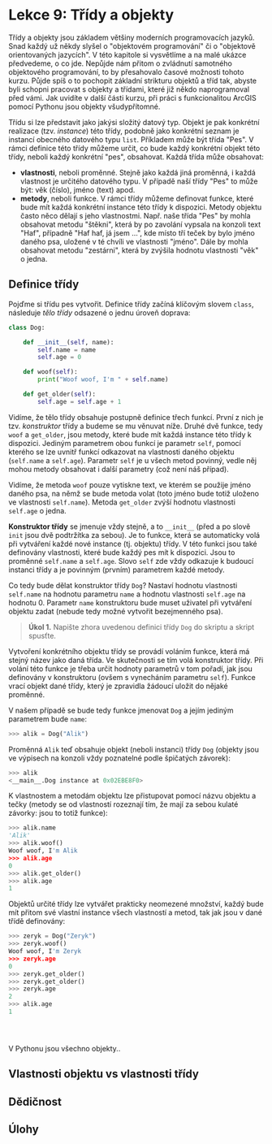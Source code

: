 # Lekce 9: Třídy a objekty

Třídy a objekty jsou základem většiny moderních programovacích jazyků. Snad každý už někdy slyšel o "objektovém programování" či o "objektově orientovaných jazycích". V této kapitole si vysvětlíme a na malé ukázce předvedeme, o co jde. Nepůjde nám přitom o zvládnutí samotného objektového programování, to by přesahovalo časové možnosti tohoto kurzu. Půjde spíš o to pochopit základní strikturu objektů a tříd tak, abyste byli schopni pracovat s objekty a třídami, které již někdo naprogramoval před vámi. Jak uvidíte v další části kurzu, při práci s funkcionalitou ArcGIS pomocí Pythonu jsou objekty všudypřítomné.

Třídu si lze představit jako jakýsi složitý datový typ. Objekt je pak konkrétní realizace (tzv. *instance*) této třídy, podobně jako konkrétní seznam je instancí obecného datového typu `list`. Příkladem může být třída "Pes". V rámci definice této třídy můžeme určit, co bude každý konkrétní objekt této třídy, neboli každý konkrétní "pes", obsahovat. Každá třída může obsahovat:

- **vlastnosti**, neboli proměnné. Stejně jako každá jiná proměnná, i každá vlastnost je určitého datového typu. V případě naší třídy "Pes" to může být: věk (číslo), jméno (text) apod.
- **metody**, neboli funkce. V rámci třídy můžeme definovat funkce, které bude mít každá konkrétní instance této třídy k dispozici. Metody objektu často něco dělají s jeho vlastnostmi. Např. naše třída "Pes" by mohla obsahovat metodu "štěkni", která by po zavolání vypsala na konzoli text "Haf", případně "Haf haf, já jsem ...", kde místo tří teček by bylo jméno daného psa, uložené v té chvíli ve vlastnosti "jméno". Dále by mohla obsahovat metodu "zestárni", která by zvýšila hodnotu vlastnosti "věk" o jedna.

## Definice třídy

Pojďme si třídu pes vytvořit. Definice třídy začíná klíčovým slovem `class`, následuje *tělo třídy* odsazené o jednu úroveň doprava:

```python
class Dog:

    def __init__(self, name):
        self.name = name
        self.age = 0

    def woof(self):
        print("Woof woof, I'm " + self.name)

    def get_older(self):
        self.age = self.age + 1
```

Vidíme, že tělo třídy obsahuje postupně definice třech funkcí. První z nich je tzv. *konstruktor* třídy a budeme se mu věnuvat níže. Druhé dvě funkce, tedy `woof` a `get_older`, jsou metody, které bude mít každá instance této třídy k dispozici. Jediným parametrem obou funkcí je parametr `self`, pomocí kterého se lze uvnitř funkcí odkazovat na vlastnosti daného objektu (`self.name` a `self.age`). Parametr `self` je u všech metod povinný, vedle něj mohou metody obsahovat i další parametry (což není náš případ).

Vidíme, že metoda `woof` pouze vytiskne text, ve kterém se použije jméno daného psa, na němž se bude metoda volat (toto jméno bude totiž uloženo ve vlastnosti `self.name`). Metoda `get_older` zvýší hodnotu vlastnosti `self.age` o jedna.

**Konstruktor třídy** se jmenuje vždy stejně, a to `__init__` (před a po slově `init` jsou dvě podtržítka za sebou). Je to funkce, která se automaticky volá při vytváření každé nové instance (tj. objektu) třídy. V této funkci jsou také definovány vlastnosti, které bude každý pes mít k dispozici. Jsou to proměnné `self.name` a `self.age`. Slovo `self` zde vždy odkazuje k budoucí instanci třídy a je povinným (prvním) parametrem každé metody.

Co tedy bude dělat konstruktor třídy `Dog`? Nastaví hodnotu vlastnosti `self.name` na hodnotu parametru `name` a hodnotu vlastnosti `self.age` na hodnotu 0. Parametr `name` konstruktoru bude muset uživatel při vytváření objektu zadat (nebude tedy možné vytvořit bezejmenného psa).

> **Úkol 1.** Napište zhora uvedenou definici třídy `Dog` do skriptu a skript spusťte.

Vytvoření konkrétního objektu třídy se provádí voláním funkce, která má stejný název jako daná třída. Ve skutečnosti se tím volá konstruktor třídy. Při volání této funkce je třeba určit hodnoty parametrů v tom pořadí, jak jsou definovány v konstruktoru (ovšem s vynecháním parametru `self`). Funkce vrací objekt dané třídy, který je zpravidla žádoucí uložit do nějaké proměnné.

V našem případě se bude tedy funkce jmenovat `Dog` a jejím jediným parametrem bude `name`:

```python
>>> alik = Dog("Alik")
```

Proměnná `Alik` teď obsahuje objekt (neboli instanci) třídy `Dog` (objekty jsou ve výpisech na konzoli vždy poznatelné podle špičatých závorek):

```python
>>> alik
<__main__.Dog instance at 0x02EBE8F0>
```

K vlastnostem a metodám objektu lze přistupovat pomocí názvu objektu a tečky (metody se od vlastností rozeznají tím, že mají za sebou kulaté závorky: jsou to totiž funkce):

```python
>>> alik.name
'Alik'
>>> alik.woof()
Woof woof, I'm Alik
>>> alik.age
0
>>> alik.get_older()
>>> alik.age
1
```

Objektů určité třídy lze vytvářet prakticky neomezené množství, každý bude mít přitom své vlastní instance všech vlastností a metod, tak jak jsou v dané třídě definovány:

```python
>>> zeryk = Dog("Zeryk")
>>> zeryk.woof()
Woof woof, I'm Zeryk
>>> zeryk.age
0
>>> zeryk.get_older()
>>> zeryk.get_older()
>>> zeryk.age
2
>>> alik.age
1
```

```python

```

```python

```

```python

```


V Pythonu jsou všechno objekty..

## Vlastnosti objektu vs vlastnosti třídy

## Dědičnost

## Úlohy

